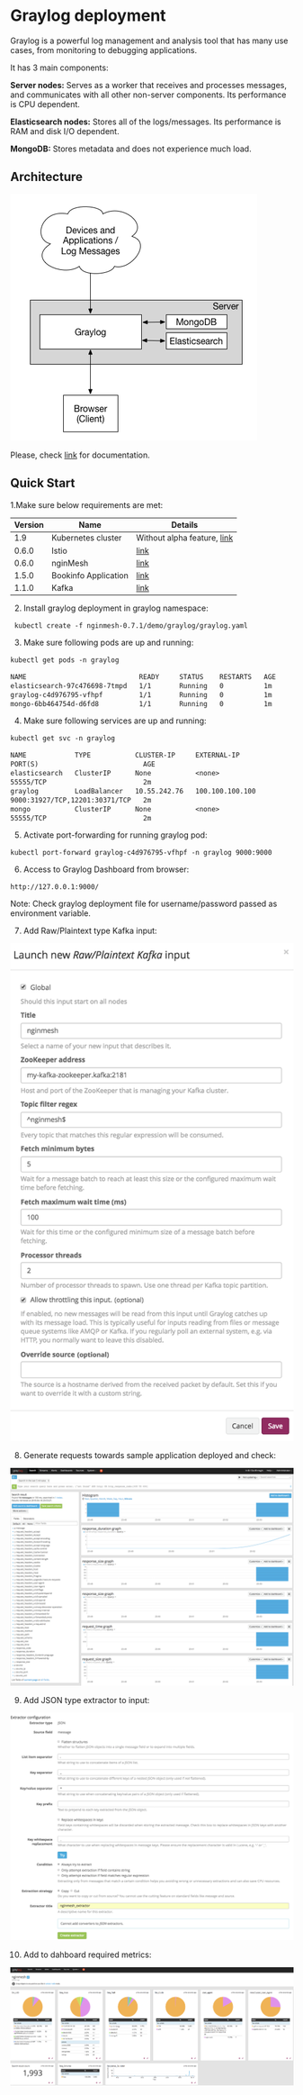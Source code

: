# Graylog deployment

Graylog is a powerful log management and analysis tool that has many use cases, from monitoring to debugging applications.

It has 3 main components:

**Server nodes:** Serves as a worker that receives and processes messages, and communicates with all other non-server components. Its performance is CPU dependent.

**Elasticsearch nodes:** Stores all of the logs/messages. Its performance is RAM and disk I/O dependent.

**MongoDB:** Stores metadata and does not experience much load.

## Architecture

![Alt text](images/graylog.png?raw=true "Graylog Architecture") 

Please, check [link](http://docs.graylog.org/en/2.4/) for documentation.

## Quick Start
1.Make sure below requirements are met:
  
  | Version | Name | Details |
  | --- | ------ | ------ |
  |1.9|Kubernetes cluster|Without alpha feature, [link](https://istio.io/docs/setup/kubernetes/quick-start.html#google-kubernetes-engine)|
  |0.6.0|Istio|[link](https://istio.io/docs/setup/kubernetes/quick-start.html)|
  |0.6.0|nginMesh|[link](https://github.com/nginmesh/nginmesh/blob/master/README.md)|
  |1.5.0|Bookinfo Application|[link](https://github.com/istio/istio/blob/master/samples/bookinfo/src)|
  |1.1.0|Kafka|[link](https://kafka.apache.org/downloadsc)|


2. Install graylog deployment in graylog namespace:
```
 kubectl create -f nginmesh-0.7.1/demo/graylog/graylog.yaml
```
3. Make sure following pods are up and running:

```
kubectl get pods -n graylog
```
```
NAME                            READY     STATUS    RESTARTS   AGE
elasticsearch-97c476698-7tmpd   1/1       Running   0          1m
graylog-c4d976795-vfhpf         1/1       Running   0          1m
mongo-6bb464754d-d6fd8          1/1       Running   0          1m
```

4. Make sure following services are up and running: 
```
kubectl get svc -n graylog
```
```
NAME            TYPE           CLUSTER-IP     EXTERNAL-IP       PORT(S)                          AGE
elasticsearch   ClusterIP      None           <none>            55555/TCP                        2m
graylog         LoadBalancer   10.55.242.76   100.100.100.100   9000:31927/TCP,12201:30371/TCP   2m
mongo           ClusterIP      None           <none>            55555/TCP                        2m

```

5. Activate port-forwarding for running graylog pod:
```
kubectl port-forward graylog-c4d976795-vfhpf -n graylog 9000:9000
```

6. Access to Graylog Dashboard from browser:

```
http://127.0.0.1:9000/
```
Note: Check graylog deployment file for username/password passed as environment variable. 

7. Add Raw/Plaintext type Kafka input:

![Alt text](images/input_conf.png?raw=true "Input Conf")

8. Generate requests towards sample application deployed and check:

![Alt text](images/search.png?raw=true "Search ")

9. Add JSON type extractor to input:

![Alt text](images/extractor_conf.png?raw=true "Extractor Conf")

10. Add to dahboard required metrics:

![Alt text](images/dashboard.png?raw=true "Dashboard")
